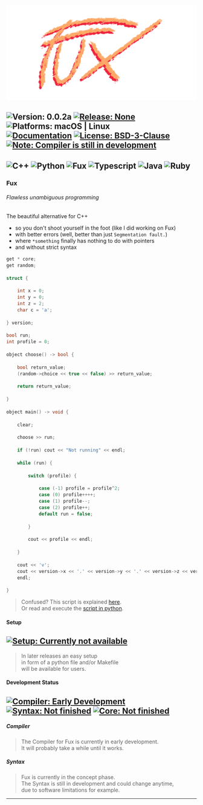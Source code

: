 ![Image missing](./art/fux_logo_slim_transparent.png)

![Version: 0.0.2a](https://img.shields.io/badge/Version-0.0.2a-informational?style=flat-square)
[![Release: None](https://img.shields.io/badge/Release-None-inactive?style=flat-square)](https://github.com/Fuechs/fuxlang/releases/latest)
![Platforms: macOS | Linux](https://img.shields.io/badge/Platforms-macOS_|_Linux-success?style=flat-square)<br>
[![Documentation](https://img.shields.io/badge/Documentation-Markdown-informational?style=flat-square)](./docs)
[![License: BSD-3-Clause](https://img.shields.io/badge/License-BSD--3--Clause-informational?style=flat-square)](./LICENSE)<br>
[![Note: Compiler is still in development](https://img.shields.io/badge/Note-Compiler_is_still_in_development-blueviolet?style=flat-square)](#development-status)
---
![C++](https://img.shields.io/badge/Made_with-C++-00599C?logo=c%2b%2b&style=for-the-badge)
![Python](https://img.shields.io/badge/Made_with-Python-3776AB?logo=python&logoColor=white&style=for-the-badge)
![Fux](https://img.shields.io/badge/Made_with-Fux-fcaa68?style=for-the-badge)
![Typescript](https://img.shields.io/badge/Typescript-3178C6?logo=typescript&logoColor=white&style=for-the-badge)
![Java](https://img.shields.io/badge/Java-007396?logo=java&style=for-the-badge)
![Ruby](https://img.shields.io/badge/Ruby-CC342D?&logo=ruby&style=for-the-badge)
---

<!-- FUX COLOR - #fcaa68 -->
### Fux
###### Flawless unambiguous programming
The beautiful alternative for C++ 
- so you don't shoot yourself in the foot (like I did working on Fux)
- with better errors (well, better than just `Segmentation fault.`)
- where `*something` finally has nothing to do with pointers
- and without strict syntax

```cpp
get * core;
get random;

struct {

    int x = 0;
    int y = 0;
    int z = 2;
    char c = 'a'; 
    
} version;  

bool run;
int profile = 0;

object choose() -> bool {

    bool return_value;
    (random->choice << true << false) >> return_value;

    return return_value;

}

object main() -> void {

    clear;

    choose >> run;

    if (!run) cout << "Not running" << endl;

    while (run) {

        switch (profile) {
            
            case (-1) profile = profile^2;
            case (0) profile++++;
            case (1) profile--; 
            case (2) profile++;
            default run = false;

        }

        cout << profile << endl;

    }

    cout << 'v';
    cout << version->x << '.' << version->y << '.' << version->z << version->c;
    endl;
    
}   
```
> Confused? This script is explained [here](./docs/other/demo.md).<br>
> Or read and execute the [script in python](./docs/other/demo.py).

#### Setup

[![Setup: Currently not available](https://img.shields.io/badge/Setup-Currently_not_available-inactive)](./setup.py)
---

> In later releases an easy setup<br> 
> in form of a python file and/or Makefile<br>
> will be available for users.


#### Development Status

[![Compiler: Early Development](https://img.shields.io/badge/Compiler-Early_Development-inactive)](#compiler)
[![Syntax: Not finished](https://img.shields.io/badge/Syntax-Not_finished-yellow)](#syntax)
[![Core: Not finished](https://img.shields.io/badge/Core-Not_finished-yellow)](./src/packages/core)
---

##### Compiler

> The Compiler for Fux is currently in early development.<br>
> It will probably take a while until it works.

##### Syntax

> Fux is currently in the concept phase.<br>
> The Syntax is still in development and could change anytime,<br>
> due to software limitations for example.
---
